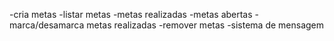 -cria metas 
-listar metas
   -metas realizadas
   -metas abertas
-marca/desamarca metas realizadas
-remover metas
-sistema de mensagem 